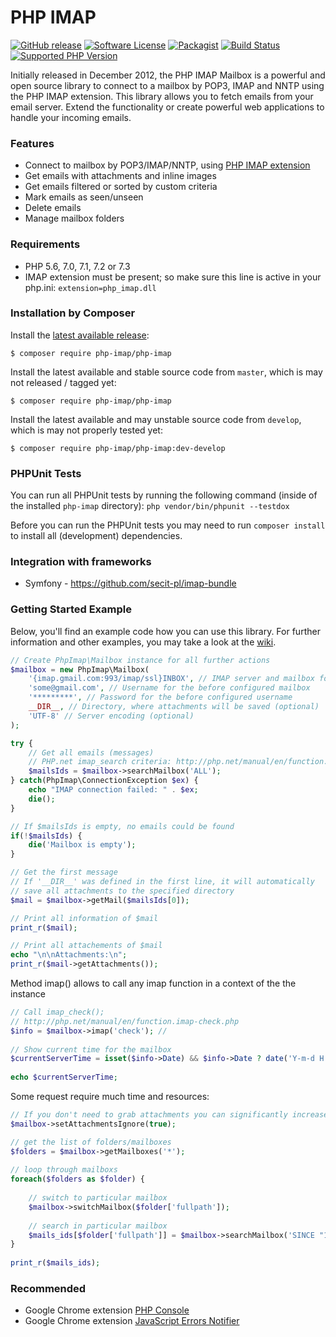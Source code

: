 # PHP IMAP

[![GitHub release](https://img.shields.io/github/release/barbushin/php-imap.svg?maxAge=86400&style=flat-square)](https://packagist.org/packages/php-imap/php-imap)
[![Software License](https://img.shields.io/badge/license-MIT-brightgreen.svg?style=flat-square)](LICENSE)
[![Packagist](https://img.shields.io/packagist/dt/php-imap/php-imap.svg?style=flat-square)](https://packagist.org/packages/php-imap/php-imap)
[![Build Status](https://travis-ci.org/barbushin/php-imap.svg?branch=master)](https://travis-ci.org/barbushin/php-imap)
[![Supported PHP Version](https://img.shields.io/packagist/php-v/php-imap/php-imap/3.0.8.svg)](README.md)

Initially released in December 2012, the PHP IMAP Mailbox is a powerful and open source library to connect to a mailbox by POP3, IMAP and NNTP using the PHP IMAP extension. This library allows you to fetch emails from your email server. Extend the functionality or create powerful web applications to handle your incoming emails.

### Features

* Connect to mailbox by POP3/IMAP/NNTP, using [PHP IMAP extension](http://php.net/manual/book.imap.php)
* Get emails with attachments and inline images
* Get emails filtered or sorted by custom criteria
* Mark emails as seen/unseen
* Delete emails
* Manage mailbox folders
 
### Requirements

* PHP 5.6, 7.0, 7.1, 7.2 or 7.3
* IMAP extension must be present; so make sure this line is active in your php.ini: `extension=php_imap.dll`

### Installation by Composer

Install the [latest available release](https://github.com/barbushin/php-imap/releases):

	$ composer require php-imap/php-imap

Install the latest available and stable source code from `master`, which is may not released / tagged yet:

	$ composer require php-imap/php-imap

Install the latest available and may unstable source code from `develop`, which is may not properly tested yet:

	$ composer require php-imap/php-imap:dev-develop

### PHPUnit Tests

You can run all PHPUnit tests by running the following command (inside of the installed `php-imap` directory): `php vendor/bin/phpunit --testdox`

Before you can run the PHPUnit tests you may need to run `composer install` to install all (development) dependencies. 

### Integration with frameworks

* Symfony - https://github.com/secit-pl/imap-bundle

### Getting Started Example

Below, you'll find an example code how you can use this library. For further information and other examples, you may take a look at the [wiki](https://github.com/barbushin/php-imap/wiki).

```php
// Create PhpImap\Mailbox instance for all further actions
$mailbox = new PhpImap\Mailbox(
	'{imap.gmail.com:993/imap/ssl}INBOX', // IMAP server and mailbox folder
	'some@gmail.com', // Username for the before configured mailbox
	'*********', // Password for the before configured username
	__DIR__, // Directory, where attachments will be saved (optional)
	'UTF-8' // Server encoding (optional)
);

try {
	// Get all emails (messages)
	// PHP.net imap_search criteria: http://php.net/manual/en/function.imap-search.php
	$mailsIds = $mailbox->searchMailbox('ALL');
} catch(PhpImap\ConnectionException $ex) {
	echo "IMAP connection failed: " . $ex;
	die();
}

// If $mailsIds is empty, no emails could be found
if(!$mailsIds) {
	die('Mailbox is empty');
}

// Get the first message
// If '__DIR__' was defined in the first line, it will automatically
// save all attachments to the specified directory
$mail = $mailbox->getMail($mailsIds[0]);

// Print all information of $mail
print_r($mail);

// Print all attachements of $mail
echo "\n\nAttachments:\n";
print_r($mail->getAttachments());
```

Method imap() allows to call any imap function in a context of the the instance

```php
// Call imap_check(); 	
// http://php.net/manual/en/function.imap-check.php	
$info = $mailbox->imap('check'); // 
	
// Show current time for the mailbox
$currentServerTime = isset($info->Date) && $info->Date ? date('Y-m-d H:i:s', strtotime($info->Date)) : 'Unknown';	
	
echo $currentServerTime;
```

Some request require much time and resources:

```php
// If you don't need to grab attachments you can significantly increase performance of your application
$mailbox->setAttachmentsIgnore(true);

// get the list of folders/mailboxes	
$folders = $mailbox->getMailboxes('*'); 	
	
// loop through mailboxs	
foreach($folders as $folder) {	
	
	// switch to particular mailbox	
	$mailbox->switchMailbox($folder['fullpath']); 	
		
	// search in particular mailbox	
	$mails_ids[$folder['fullpath']] = $mailbox->searchMailbox('SINCE "1 Jan 2018" BEFORE "28 Jan 2018"');	
}	
	
print_r($mails_ids);
```

### Recommended

* Google Chrome extension [PHP Console](https://chrome.google.com/webstore/detail/php-console/nfhmhhlpfleoednkpnnnkolmclajemef)
* Google Chrome extension [JavaScript Errors Notifier](https://chrome.google.com/webstore/detail/javascript-errors-notifie/jafmfknfnkoekkdocjiaipcnmkklaajd)

